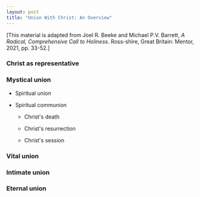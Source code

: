 ```yaml
---
layout: post
title: "Union With Christ: An Overview"
---
```


[This material is adapted from Joel R. Beeke and Michael P.V. Barrett, *A Radical, Comprehensive Call to Holiness*. Ross-shire, Great Britain: Mentor, 2021, pp. 33-52.]

### Christ as representative

### Mystical union

- Spiritual union

- Spiritual communion

    - Christ's death

    - Christ's resurrection

    - Christ's session

### Vital union

### Intimate union

### Eternal union